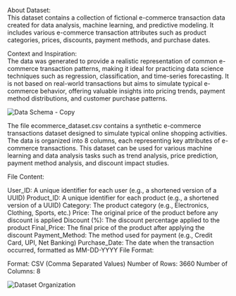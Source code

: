 About Dataset:  
This dataset contains a collection of fictional e-commerce transaction data created for data analysis, machine learning, and predictive modeling. It includes various e-commerce transaction attributes such as product categories, prices, discounts, payment methods, and purchase dates.

Context and Inspiration:  
The data was generated to provide a realistic representation of common e-commerce transaction patterns, making it ideal for practicing data science techniques such as regression, classification, and time-series forecasting. It is not based on real-world transactions but aims to simulate typical e-commerce behavior, offering valuable insights into pricing trends, payment method distributions, and customer purchase patterns.  
  
![Data Schema - Copy](https://github.com/user-attachments/assets/336f9a87-3e4f-4dfe-af9d-248911128c65)
  
The file ecommerce_dataset.csv contains a synthetic e-commerce transactions dataset designed to simulate typical online shopping activities. The data is organized into 8 columns, each representing key attributes of e-commerce transactions. This dataset can be used for various machine learning and data analysis tasks such as trend analysis, price prediction, payment method analysis, and discount impact studies.

File Content:  

User_ID: A unique identifier for each user (e.g., a shortened version of a UUID)
Product_ID: A unique identifier for each product (e.g., a shortened version of a UUID)
Category: The product category (e.g., Electronics, Clothing, Sports, etc.)
Price: The original price of the product before any discount is applied
Discount (%): The discount percentage applied to the product
Final_Price: The final price of the product after applying the discount
Payment_Method: The method used for payment (e.g., Credit Card, UPI, Net Banking)
Purchase_Date: The date when the transaction occurred, formatted as MM-DD-YYYY
File Format:  

Format: CSV (Comma Separated Values)
Number of Rows: 3660
Number of Columns: 8
  
  ![Dataset Organization](https://github.com/user-attachments/assets/6efd16e6-f5a2-4af9-96bb-7e072416c71d)
    
